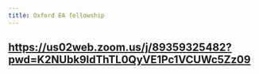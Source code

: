 ```yaml
---
title: Oxford EA fellowship
---
```


## https://us02web.zoom.us/j/89359325482?pwd=K2NUbk9IdThTL0QyVE1Pc1VCUWc5Zz09
